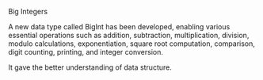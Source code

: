 Big Integers

A new data type called BigInt has been developed, enabling various essential operations such as addition, subtraction, multiplication, division, modulo calculations, exponentiation, square root computation, comparison, digit counting, printing, and integer conversion.

It gave the better understanding of data structure.
